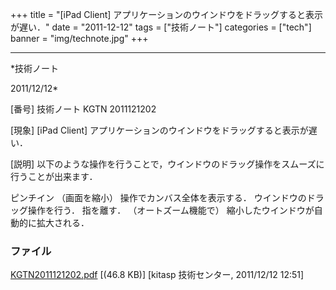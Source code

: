 ﻿+++
title = "[iPad Client] アプリケーションのウインドウをドラッグすると表示が遅い．"
date = "2011-12-12"
tags = ["技術ノート"]
categories = ["tech"]
banner = "img/technote.jpg"
+++

-----------------------------------------------------------------------------------------------------------------------------

*技術ノート

2011/12/12*


[番号]
技術ノート KGTN 2011121202

[現象]
[iPad Client] アプリケーションのウインドウをドラッグすると表示が遅い．

[説明]
以下のような操作を行うことで，ウインドウのドラッグ操作をスムーズに行うことが出来ます．

ピンチイン （画面を縮小） 操作でカンバス全体を表示する．
ウインドウのドラッグ操作を行う．
指を離す．
（オートズーム機能で） 縮小したウインドウが自動的に拡大される．


### ファイル

 
 


[KGTN2011121202.pdf](http://techreport.kitasp.net/attachments/download/746/KGTN2011121202.pdf)
 [(46.8 KB)] [kitasp 技術センター, 2011/12/12
12:51]


 


 

